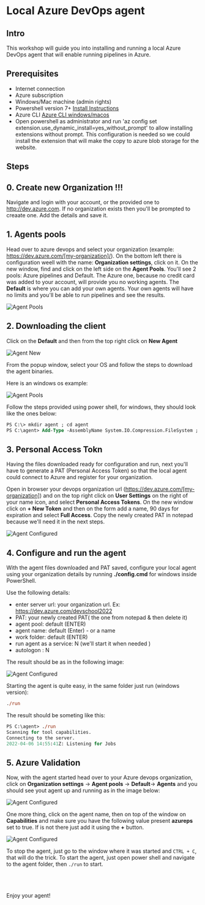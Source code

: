 # Local Azure DevOps agent


## Intro

This workshop will guide you into installing and running a local Azure DevOps agent that will enable running pipelines in Azure.

## Prerequisites

- Internet connection
- Azure subscription
- Windows/Mac machine (admin rights)
- Powershell version 7+ [Install Instructions](https://docs.microsoft.com/en-us/powershell/scripting/install/installing-powershell-on-windows?view=powershell-7.2)
- Azure CLI [Azure CLI windows/macos](https://docs.microsoft.com/en-us/cli/azure/install-azure-cli)
- Open powershell as administrator and run 'az config set extension.use_dynamic_install=yes_without_prompt' to allow installing extensions without prompt. This configuration is needed so we could install the extension that will make the copy to azure blob storage for the website.

## Steps

## 0. Create new Organization !!!

Navigate and login with your account, or the provided one to http://dev.azure.com. If no organization exists then you'll be prompted to creaate one. Add the details and save it.

## 1. Agents pools

 Head over to azure devops and select your organization (example: https://dev.azure.com/[my-organization]/). On the bottom left there is configuration weell with the name: **Organization settings**, click on it. On the new window, find and click on the left side on the **Agent Pools**. You'll see 2 pools: Azure pipelines and Default. The Azure one, because no credit card was added to your account, will provide you no working agents. The **Default** is where you can add your own agents. Your own agents will have no limits and you'll be able to run pipelines and see the results.

 ![Agent Pools](imgs/agent-agent-pools.PNG 'Agent pools')

 ## 2. Downloading the client

 Click on the **Default** and then from the top right click on **New Agent**

![Agent New](imgs/agent-new-agent.PNG 'Agent pools')

 From the popup window, select your OS and follow the steps to download the agent binaries.

 Here is an windows os example:

 ![Agent Pools](imgs/agent-new-agent-download.PNG 'Agent pools')

Follow the steps provided using power shell, for windows, they should look like the ones below:

```ps
PS C:\> mkdir agent ; cd agent
PS C:\agent> Add-Type -AssemblyName System.IO.Compression.FileSystem ; [System.IO.Compression.ZipFile]::ExtractToDirectory("$HOME\Downloads\vsts-agent-win-x64-2.202.0.zip", "$PWD")
```

## 3. Personal Access Tokn

Having the files downloaded ready for configuration and run, next you'll have to generate a PAT (Personal Access Token) so that the local agent could connect to Azure and register for your organization.

Open in browser your devops organization url (https://dev.azure.com/[my-organization]) and on the top right click on **User Settings** on the right of your name icon, and select **Personal Access Tokens**. On the new window click on **+ New Token** and then on the form add a name, 90 days for expiration and select **Full Access**. Copy the newly created PAT in notepad because we'll need it in the next steps.


 ![Agent Configured](imgs/agent-new-PAT.PNG 'Agent pools')

## 4. Configure and run the agent

With the agent files downloaded and PAT saved, configure your local agent using your organization details by running **./config.cmd** for windows inside PowerShell.

Use the following details:
- enter server url: your organization url. Ex: https://dev.azure.com/devschool2022
- PAT: your newly created PAT( the one from notepad & then delete it)
- agent pool: default (ENTER)
- agent name: default (Enter) - or a name
- work folder: default (ENTER)
- run agent as a service: N (we'll start it when needed )
- autologon : N

The result should be as in the following image:

 ![Agent Configured](imgs/agent-agent-configure.PNG 'Agent pools')

Starting the agent is quite easy, in the same folder just run (windows version): 
```ps
./run
```

The result should be someting like this:
```ps
PS C:\agent> ./run
Scanning for tool capabilities.
Connecting to the server.
2022-04-06 14:55:41Z: Listening for Jobs
```


## 5. Azure Validation

Now, with the agent started head over to your Azure devops organization, click on **Organization settings** -> **Agent pools** -> **Default**-> **Agents** and you should see yout agent up and running as in the image below:

 ![Agent Configured](imgs/agent-agent-created.PNG 'Agent pools')

 One more thing, click on the agent name, then on top of the window on **Capabilities** and make sure you have the following value present **azureps** set to true. If is not there just add it using the **+** button.

 ![Agent Configured](imgs/agent-agent-azuresp.png 'Agent pools')


 To stop the agent, just go to the window where it was started and `CTRL + C`, that will do the trick. To start the agent, just open power shell and navigate to the agent folder, then `./run` to start.

<br><br><br>
 Enjoy your agent!
